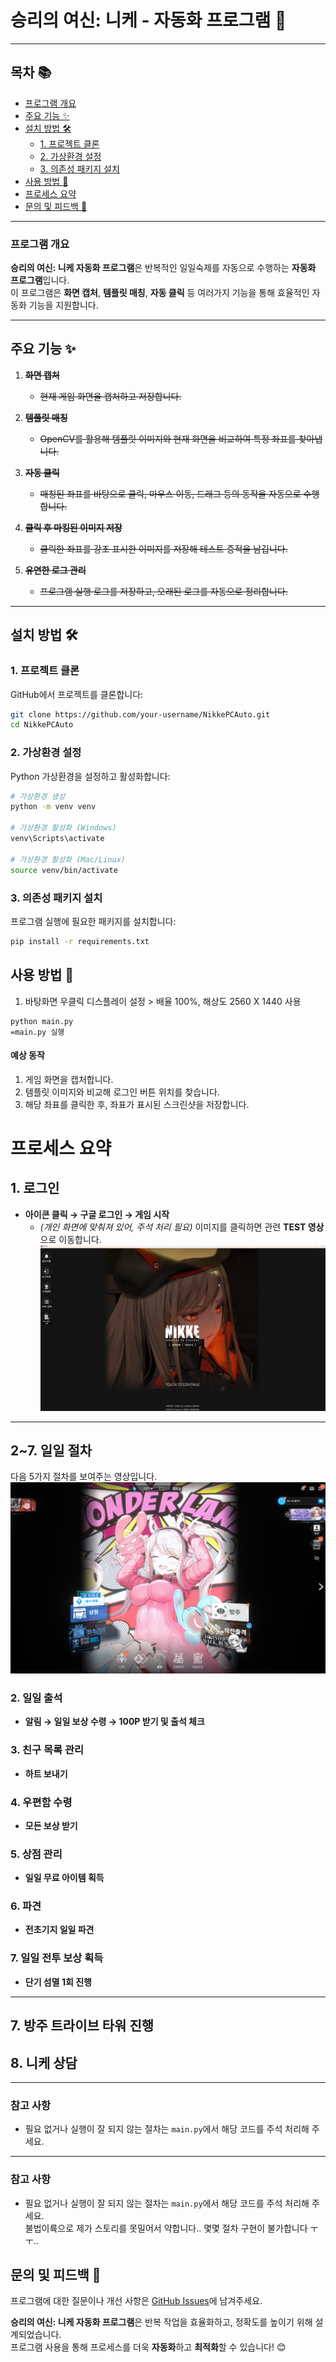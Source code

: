 # **승리의 여신: 니케 - 자동화 프로그램** 🚀

---

## **목차** 📚
- [프로그램 개요](#프로그램-개요)
- [주요 기능 ✨](#주요-기능-)
- [설치 방법 🛠️](#설치-방법-️)
  - [1. 프로젝트 클론](#1-프로젝트-클론)
  - [2. 가상환경 설정](#2-가상환경-설정)
  - [3. 의존성 패키지 설치](#3-의존성-패키지-설치)
- [사용 방법 🚀](#사용-방법-🚀)
- [프로세스 요약](#프로세스-요약)
- [문의 및 피드백 💬](#문의-및-피드백-💬)

---

### **프로그램 개요**
**승리의 여신: 니케 자동화 프로그램**은 반복적인 일일숙제를 자동으로 수행하는 **자동화 프로그램**입니다.  
이 프로그램은 **화면 캡처**, **템플릿 매칭**, **자동 클릭** 등 여러가지 기능을 통해 효율적인 자동화 기능을 지원합니다.

---

## **주요 기능** ✨

1. ~~**화면 캡처**~~  
   - ~~현재 게임 화면을 캡처하고 저장합니다.~~  

2. ~~**템플릿 매칭**~~  
   - ~~OpenCV를 활용해 템플릿 이미지와 현재 화면을 비교하여 특정 좌표를 찾아냅니다.~~  

3. ~~**자동 클릭**~~  
   - ~~매칭된 좌표를 바탕으로 클릭, 마우스 이동, 드래그 등의 동작을 자동으로 수행합니다.~~  

4. ~~**클릭 후 마킹된 이미지 저장**~~ 
   - ~~클릭한 좌표를 강조 표시한 이미지를 저장해 테스트 증적을 남깁니다.~~  

5. ~~**유연한 로그 관리**~~  
   - ~~프로그램 실행 로그를 저장하고, 오래된 로그를 자동으로 정리합니다.~~  

---

## **설치 방법** 🛠️

### **1. 프로젝트 클론**
GitHub에서 프로젝트를 클론합니다:
```bash
git clone https://github.com/your-username/NikkePCAuto.git
cd NikkePCAuto
```

### **2. 가상환경 설정**  
Python 가상환경을 설정하고 활성화합니다:

```bash
# 가상환경 생성
python -m venv venv

# 가상환경 활성화 (Windows)
venv\Scripts\activate

# 가상환경 활성화 (Mac/Linux)
source venv/bin/activate
```

### **3. 의존성 패키지 설치**  
프로그램 실행에 필요한 패키지를 설치합니다:

```bash
pip install -r requirements.txt
```

## **사용 방법** 🚀
1. 바탕화면 우클릭 디스플레이 설정 > 배율 100%, 해상도 2560 X 1440 사용 
```
python main.py
=main.py 실행
```
#### **예상 동작**  
1. 게임 화면을 캡처합니다.  
2. 템플릿 이미지와 비교해 로그인 버튼 위치를 찾습니다.  
3. 해당 좌표를 클릭한 후, 좌표가 표시된 스크린샷을 저장합니다.  

# **프로세스 요약**

## 1. 로그인
- **아이콘 클릭 → 구글 로그인 → 게임 시작**
  - *(개인 화면에 맞춰져 있어, 주석 처리 필요)* 
  이미지를 클릭하면 관련 **TEST 영상**으로 이동합니다.  
[![로그인 화면](git/img/login.png)](https://youtu.be/3wYeTSn5ddA) 

---

## 2~7. 일일 절차
다음 5가지 절차를 보여주는 영상입니다. 
[![홈 화면](git/img/home.png)](https://www.youtube.com/watch?v=ot94f_7yCIQ)  

### **2. 일일 출석**
- **알림 → 일일 보상 수령 → 100P 받기 및 출석 체크**

### **3. 친구 목록 관리**
- **하트 보내기**

### **4. 우편함 수령**
- **모든 보상 받기**

### **5. 상점 관리**
- **일일 무료 아이템 획득**

### **6. 파견**
- **전초기지 일일 파견**

### **7. 일일 전투 보상 획득**
- **단기 섬멸 1회 진행**

---

## 7. 방주 트라이브 타워 진행

## 8. 니케 상담

---

### **참고 사항**
- 필요 없거나 실행이 잘 되지 않는 절차는 `main.py`에서 해당 코드를 주석 처리해 주세요.

---

### **참고 사항**
- 필요 없거나 실행이 잘 되지 않는 절차는 `main.py`에서 해당 코드를 주석 처리해 주세요.<br>
불법이륙으로 제가 스토리를 못밀어서 약합니다.. 몇몇 절차 구현이 불가합니다 ㅜㅜ..

## **문의 및 피드백** 💬  
프로그램에 대한 질문이나 개선 사항은 [GitHub Issues](https://github.com/EazyNick/NikkePCAuto/issues)에 남겨주세요. <br>

**승리의 여신: 니케 자동화 프로그램**은 반복 작업을 효율화하고, 정확도를 높이기 위해 설계되었습니다.  
프로그램 사용을 통해 프로세스를 더욱 **자동화**하고 **최적화**할 수 있습니다! 😊
